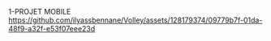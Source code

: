 1-PROJET MOBILE 
https://github.com/ilyassbennane/Volley/assets/128179374/09779b7f-01da-48f9-a32f-e53f07eee23d

